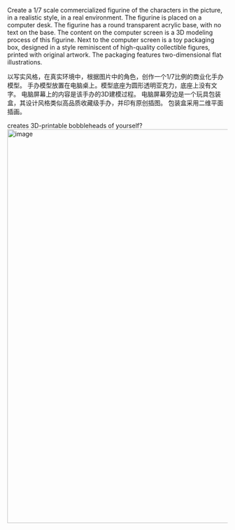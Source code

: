 
Create a 1/7 scale commercialized figurine of the characters in the picture, in a realistic style, in a real environment. 
The figurine is placed on a computer desk. The figurine has a round transparent acrylic base, with no text on the base. 
The content on the computer screen is a 3D modeling process of this figurine. 
Next to the computer screen is a toy packaging box, designed in a style reminiscent of high-quality collectible figures, printed with original artwork. 
The packaging features two-dimensional flat illustrations.

以写实风格，在真实环境中，根据图片中的角色，创作一个1/7比例的商业化手办模型。
手办模型放置在电脑桌上。模型底座为圆形透明亚克力，底座上没有文字。
电脑屏幕上的内容是该手办的3D建模过程。
电脑屏幕旁边是一个玩具包装盒，其设计风格类似高品质收藏级手办，并印有原创插图。
包装盒采用二维平面插画。

creates 3D-printable bobbleheads of yourself?  
<img width="600" height="900" alt="image" src="https://github.com/user-attachments/assets/e2642ce7-da9c-4f1a-a95a-8a5a382adba0" />

